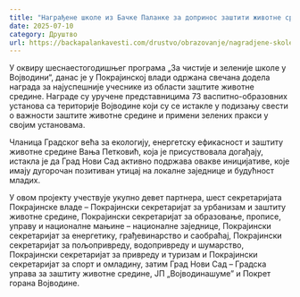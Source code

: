 ```yaml
---
title: "Награђене школе из Бачке Паланке за допринос заштити животне средине"
date: 2025-07-10
category: Друштво
url: https://backapalankavesti.com/drustvo/obrazovanje/nagradjene-skole-iz-backe-palanke-za-doprinos-zastiti-zivotne-sredine/
---
```


У оквиру шеснаестогодишњег програма „За чистије и зеленије школе у Војводини“, данас је у Покрајинској влади одржана свечана додела награда за најуспешније учеснике из области заштите животне средине. Награде су уручене представницима 73 васпитно-образовних установа са територије Војводине који су се истакле у подизању свести о важности заштите животне средине и примени зелених пракси у својим установама.

Чланица Градског већа за екологију, енергетску ефикасност и заштиту животне средине Вања Петковић, која је присуствовала догађају, истакла је да Град Нови Сад активно подржава овакве иницијативе, које имају дугорочан позитиван утицај на локалне заједнице и будућност младих.

У овом пројекту учествује укупно девет партнера, шест секретаријата Покрајинске владе – Покрајински секретаријат за урбанизам и заштиту животне средине, Покрајински секретаријат за образовање, прописе, управу и националне мањине – националне заједнице, Покрајински секретаријат за енергетику, грађевинарство и саобраћај, Покрајински секретаријат за пољопривреду, водопривреду и шумарство, Покрајински секретаријат за привреду и туризам и Покрајински секретаријат за спорт и омладину, затим Град Нови Сад – Градска управа за заштиту животне средине, ЈП „Војводинашумеˮ и Покрет горана Војводине.
